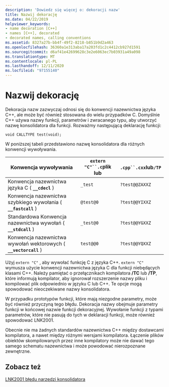 ```yaml
---
description: 'Dowiedz się więcej o: dekoracji nazw'
title: Nazwij dekorację
ms.date: 04/22/2019
helpviewer_keywords:
- name decoration [C++]
- names [C++], decorated
- decorated names, calling conventions
ms.assetid: 8327a27b-bb4f-49f2-8218-b851b9d2a463
ms.openlocfilehash: 36360a1e313aba17a203fd1c2c4412cb927d1591
ms.sourcegitcommit: d6af41e42699628c3e2e6063ec7b03931a49a098
ms.translationtype: MT
ms.contentlocale: pl-PL
ms.lasthandoff: 12/11/2020
ms.locfileid: "97155140"
---
```

# <a name="name-decoration"></a>Nazwij dekorację

Dekoracja nazw zazwyczaj odnosi się do konwencji nazewnictwa języka C++, ale może być również stosowana do wielu przypadków C. Domyślnie C++ używa nazwy funkcji, parametrów i zwracanego typu, aby utworzyć nazwę konsolidatora dla funkcji. Rozważmy następującą deklarację funkcji:

`void CALLTYPE test(void);`

W poniższej tabeli przedstawiono nazwę konsolidatora dla różnych konwencji wywoływania.

|Konwencja wywoływania|`extern "C"``.c`plik lub|`.cpp``.cxx`lub`/TP`|
|------------------------|---------------------------|------------------------|
|Konwencja nazewnictwa języka C ( **`__cdecl`** )|`_test`|`?test@@ZAXXZ`|
|Konwencja nazewnictwa szybkiego wywołania ( **`__fastcall`** )|`@test@0`|`?test@@YIXXZ`|
|Standardowa Konwencja nazewnictwa wywołań ( **`__stdcall`** )|`_test@0`|`?test@@YGXXZ`|
|Konwencja nazewnictwa wywołań wektorowych ( **`__vectorcall`** )|`test@@0`|`?test@@YQXXZ`|

Użyj `extern "C"` , aby wywołać funkcję C z języka C++. `extern "C"` wymusza użycie konwencji nazewnictwa języka C dla funkcji niebędących klasami C++. Należy pamiętać o przełącznikach kompilatora **/TC** lub **/TP**, które informują kompilator, aby ignorował rozszerzenie nazwy pliku i kompilować plik odpowiednio w języku C lub C++. Te opcje mogą spowodować nieoczekiwane nazwy konsolidatora.

W przypadku prototypów funkcji, które mają niezgodne parametry, może być również przyczyną tego błędu. Dekoracja nazwy obejmuje parametry funkcji w końcowej nazwie funkcji dekoracyjnej. Wywołanie funkcji z typami parametrów, które nie pasują do tych w deklaracji funkcji, może również spowodować LNK2001.

Obecnie nie ma żadnych standardów nazewnictwa C++ między dostawcami kompilatora, a nawet między różnymi wersjami kompilatora. Łączenie plików obiektów skompilowanych przez inne kompilatory może nie dawać tego samego schematu nazewnictwa i może powodować nierozpoznane zewnętrzne.

## <a name="see-also"></a>Zobacz też

[LNK2001 błędu narzędzi konsolidatora](../../error-messages/tool-errors/linker-tools-error-lnk2001.md)
